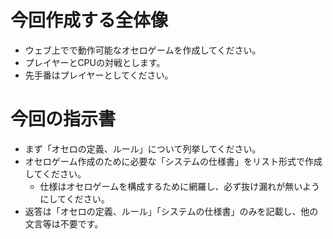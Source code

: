 # 今回作成する全体像
- ウェブ上でで動作可能なオセロゲームを作成してください。
- プレイヤーとCPUの対戦とします。
- 先手番はプレイヤーとしてください。

# 今回の指示書
- まず「オセロの定義、ルール」について列挙してください。
- オセロゲーム作成のために必要な「システムの仕様書」をリスト形式で作成してください。
  - 仕様はオセロゲームを構成するために網羅し、必ず抜け漏れが無いようにしてください。
- 返答は「オセロの定義、ルール」「システムの仕様書」のみを記載し、他の文言等は不要です。